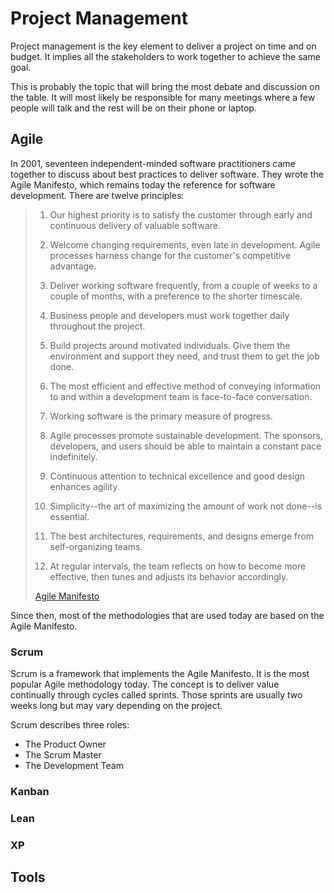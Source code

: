 # Project Management

Project management is the key element to deliver a project on time and on budget.
It implies all the stakeholders to work together to achieve the same goal.

This is probably the topic that will bring the most debate and discussion on the table.
It will most likely be responsible for many meetings
where a few people will talk and the rest will be on their phone or laptop.

## Agile
In 2001,
seventeen independent-minded software practitioners came together to discuss about best practices to deliver software.
They wrote the Agile Manifesto, which remains today the reference for software development.
There are twelve principles:

> 1. Our highest priority is to satisfy the customer
> through early and continuous delivery
> of valuable software.
>
> 2. Welcome changing requirements, even late in
>development. Agile processes harness change for
>the customer's competitive advantage.
>
> 3. Deliver working software frequently, from a
>couple of weeks to a couple of months, with a
>preference to the shorter timescale.
>
>4. Business people and developers must work
 together daily throughout the project.
>
>5. Build projects around motivated individuals.
>Give them the environment and support they need,
>and trust them to get the job done.
>
>6. The most efficient and effective method of
>conveying information to and within a development
>team is face-to-face conversation.
>
>7. Working software is the primary measure of progress.
>
>8. Agile processes promote sustainable development.
>The sponsors, developers, and users should be able
>to maintain a constant pace indefinitely.
>
>9. Continuous attention to technical excellence
>and good design enhances agility.
>
>10. Simplicity--the art of maximizing the amount
>of work not done--is essential.
>
>11. The best architectures, requirements, and designs
>emerge from self-organizing teams.
>
>12. At regular intervals, the team reflects on how
>to become more effective, then tunes and adjusts
>its behavior accordingly.
>
> [Agile Manifesto](https://agilemanifesto.org/principles.html)

Since then, most of the methodologies that are used today are based on the Agile Manifesto.

### Scrum

Scrum is a framework that implements the Agile Manifesto. It is the most popular Agile methodology today.
The concept is to deliver value continually through cycles called sprints. Those sprints are usually two weeks long but may vary depending on the project. 

Scrum describes three roles:
- The Product Owner
- The Scrum Master
- The Development Team

### Kanban

### Lean

### XP

## Tools

